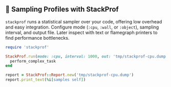 ## 🧵 Sampling Profiles with StackProf
`stackprof` runs a statistical sampler over your code, offering low overhead and easy integration. Configure mode (`:cpu`, `:wall`, or `:object`), sampling interval, and output file. Later inspect with text or flamegraph printers to find performance bottlenecks.

```ruby
require 'stackprof'

StackProf.run(mode: :cpu, interval: 1000, out: 'tmp/stackprof-cpu.dump') do
  perform_complex_task
end

report = StackProf::Report.new('tmp/stackprof-cpu.dump')
report.print_text(%i[samples self])
```